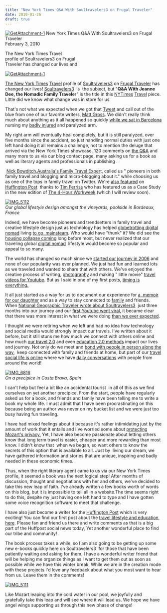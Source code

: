 ```yaml
---
title: "New York Times Q&A With Soultravelers3 on Frugal Traveler"
date: 2010-01-26
draft: true
---
```


 [![GetAttachment-1](https://soultravelers3.typepad.com/.a/6a00e5502a950788330120a8107082970b-200wi)](http://soultravelers3.typepad.com/.a/6a00e5502a950788330120a8107082970b-pi) New York Times Q&A With Soultravelers3 on Frugal Traveler  
February 3, 2010

The New York Times Travel  
profile of Soultravelers3 on Frugal  
Traveler has changed our lives and

<!--more-->

[![GetAttachment-1](http://soultravelers3.typepad.com/.a/6a00e5502a95078833012877137811970c-500wi)](http://soultravelers3.typepad.com/.a/6a00e5502a95078833012877137811970c-pi)  

[The New York Times](http://www.nytimes.com/) [Travel](http://travel.nytimes.com/) profile of [Soultravelers3](http://frugaltraveler.blogs.nytimes.com/2009/11/11/qa-with-jeanne-dee-the-nomadic-family-traveler/) on [Frugal Traveler](http://frugaltraveler.blogs.nytimes.com/) has changed our lives! [Soultravelers3](http://soultravelers3new.local/blog-index.html)  is  the subject, but "**Q&A With Jeanne Dee, the Nomadic Family Travele**r" is the title in this [NYTimes](http://twitter.com/nytimes) [Travel](http://travel.nytimes.com/) piece. Little did we know what change was in store for us.

That's not what we expected when we got that [Tweet](http://twitter.com/soultravelers3) and call out of the blue from one of our favorite writers, [Matt Gross](http://frugaltraveler.blogs.nytimes.com/). We didn't really think much about anything as it all happened so quickly [while we sat in Barcelona](http://soultravelers3new.local/2009/11/lifestyle-design-a-winter-in-spain-extendedtravel-digitalnomad-miniretirement-4hww-travel.html#more) nursing my [badly injured](http://soultravelers3new.local/2009/09/-a-travelers-tragic-tale-handling-travel-disasters-medical-emergency-.html) and paralyzed arm.

My right arm will eventually heal completely, but it is still paralyzed, over five months since the accident, so just handling normal duties with just one left hand doing it all remains a challenge, not to mention the deluge that arrived via the New York Times showcase. 120 comments on [the Q&A](http://frugaltraveler.blogs.nytimes.com/2009/11/11/qa-with-jeanne-dee-the-nomadic-family-traveler/) and many more to us via our blog contact page, many asking us for a book as well as literary agents and professionals in publishing .

 [Nick Bowditch,Australia's Family Travel Exper](http://nickbowditchtravel.com/family-travel-twitter)t, called us " pioneers in both family travel and blogging and micro-blogging about it." while choosing us as one of the tops in family travel on Twitter. We're [also featured](http://www.huffingtonpost.com/tim-ferriss/cold-remedy-18-real-world_b_415900.html) on [Huffington Post](http://www.huffingtonpost.com/)  thanks to [Tim Ferriss](http://www.fourhourworkweek.com/blog/) who has featured us as a Case Study in the new edition of [The 4-Hour Workweek](http://www.fourhourworkweek.com/).(which I will review soon).

[![IMG_5112](http://soultravelers3.typepad.com/.a/6a00e5502a950788330128775915f3970c-500wi)](http://soultravelers3.typepad.com/.a/6a00e5502a950788330128775915f3970c-pi)  
_Our global lifestyle design amongst the vineyards, poolside in Bordeaux, France_  

Indeed, we have become pioneers and trendsetters in family travel and creative lifestyle design just as technology has helped [globetrotting digital nomad](http://www.youtube.com/watch?v=sUc6vp0cJDM) living [to go  mainsteam](http://www.computerworld.com/s/article/9136154/Is_digital_nomad_living_going_mainstream_). Who would have "thunk" it? We did see the [housing collapse coming](http://soultravelers3new.local/2006/08/timing-is-eve-1.html) long before most, but never realized that our traveling global [digital nomad](http://www.digitalnomads.com/)  lifestyle would become so popular and appeal to so many.

The world has changed so much since we [started our journey in 2006](http://soultravelers3new.local/2006/08/home-and-hous-1.html) and none of our popularity was ever planned. We just had fun and learned lots as we traveled and wanted to share that with others. We've enjoyed the creative process of writing, [photography](http://soultravelers3new.local/photos.html) and making " little movie" [travel videos for Youtube](http://www.youtube.com/user/soultravelers3). But as I said in one of my first posts, [timing is everything.](http://soultravelers3new.local/2006/08/timing-is-eve-1.html)

It all just started as a way for us to document our experience for [a  memoir for our daughter](http://www.youtube.com/watch?v=wn9rDTZj-m4) and as a way to stay connected to [family](http://soultravelers3new.local/2007/02/worlds-best-mot.html) and friends. When [National Geographic Traveler wrote about Soultravelers3](http://soultravelers3new.local/2006/12/national-geogra.html#more)  just three months into our journey and our [first Youtube went viral,](http://www.youtube.com/watch?v=wn9rDTZj-m4) it became clear that there was more interest in what we were doing [than we ever expected](http://soultravelers3new.local/2009/04/soultravelers3-won-2-lonely-planet-travel-awards-thank-you.html). 

I thought we were retiring when we left and had no idea how technology and social media would strongly impact our travels. I've written about it before, but it still stuns me how much we connect with others online and how much [our travel 2.0](http://soultravelers3new.local/2009/02/twitter-travel-20.html) and even [education 2.0 methods](http://soultravelers3new.local/education.html) impact our lives and journey. Not only do we meet and [bond with people in person along the way](http://soultravelers3new.local/2007/02/marvelous-meal.html),  keep connected with family and friends at home, but part of our [travel social life is online](http://www.facebook.com/group.php?gid=23138026952#%21/pages/Soultravelers3com-Around-the-World-Family-Travel-Education-Adventure/185105005187?ref=ts) where we have [daily conversations](http://twitter.com/soultravelers3) with people from around the world!

[![IMG_6816](http://soultravelers3.typepad.com/.a/6a00e5502a9507883301287759680e970c-500wi)](http://soultravelers3.typepad.com/.a/6a00e5502a9507883301287759680e970c-pi)  
_On a precipice in Costa Brava, Spain_

I can't help but feel a bit like an accidental tourist  in all of this as we find ourselves on yet another precipice. From the start, people have regularly asked us for a book, and friends and family have been telling me to write a book my whole life. I must admit that I have been procrastinating on this because being an author was never on my bucket list and we were just too busy having fun traveling. 

I have had mixed feelings about it because it's rather intimidating just by the amount of work that it entails and I've worried some about [protecting Mozart's privacy.](http://soultravelers3new.local/genisis.html) Yet, I have also become passionate about letting others know that long term travel is easier, cheaper and more rewarding than most know. I didn't know that  when we began, so want others to know the secrets of this option that is available to all. Just by  living our dream, we have gathered information and stories that are unique, inspiring and badly needed in these economic times.

Thus, when the right literary agent came to us via our New York Times profile, it seemed a book was the next logical step! After months of discussion, thought and negotiations with her and others, we've decided to take this new leap of faith. I've already written a few books worth of words on this blog, but it is impossible to tell all in a website.The time seems right to do this, despite my just having one left hand to type and I have gotten some voice recognition software to meet that challenge.

I have also just become a writer for the [Huffington Post](http://Thanks%21%20The%20answer%20is%20under%20%22more%20info%22%20to%20the%20right%20of%20this%20video.%20Pachabel) which is very exciting! You can find our first post about the [travel lifestyle and education, here](http://www.huffingtonpost.com/jeanne-dee/seth-godin-linchpin-educa_b_444909.html). Please fan and friend us there and write comments as that is a big part of the Huffpost social news today, Yet another wonderful place to find our tribe and community!

The book process takes a while, so I am also going to be getting up some new e-books quickly here on Soultravelers3  for those that have been patiently waiting and asking for them. I have a wonderful writer friend that will be helping me organize things as I want to get them out as soon as possible while we have this winter break. While we are in the creation mode with these projects I'd love any feedback about what you most want to hear from us. Leave them in the comments!

[![IMG_5111](http://soultravelers3.typepad.com/.a/6a00e5502a950788330120a8579486970b-500wi)](http://soultravelers3.typepad.com/.a/6a00e5502a950788330120a8579486970b-pi)  

Like Mozart leaping into the cold water in our pool, we joyfully and gratefully take this leap and will see where it will lead us. We hope we have angel wings supporting us through this new phase of change!
